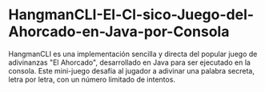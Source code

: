 # HangmanCLI-El-Cl-sico-Juego-del-Ahorcado-en-Java-por-Consola
HangmanCLI es una implementación sencilla y directa del popular juego de adivinanzas "El Ahorcado", desarrollado en Java para ser ejecutado en la consola. Este mini-juego desafía al jugador a adivinar una palabra secreta, letra por letra, con un número limitado de intentos. 
